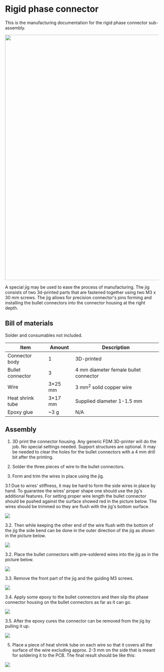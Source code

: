 # Rigid phase connector

This is the manufacturing documentation for the rigid phase connector sub-assembly.

<img src="pics/11.png" width="800" />

A special jig may be used to ease the process of manufacturing. 
The jig consists of two 3d-printed parts that are fastened together using two M3 x 30 mm screws.
The jig allows for precision connector's pins forming and installing 
the bullet connectors into the connector housing at the right depth.

## Bill of materials

Solder and consumables not included.

Item               | Amount | Description
-------------------|--------|-------------------------------------------------------------
Connector body     | 1      | 3D-printed
Bullet connector   | 3      | 4 mm diameter female bullet connector
Wire               | 3×25 mm| 3 mm<sup>2</sup> solid copper wire
Heat shrink tube   | 3×17 mm| Supplied diameter 1-1.5 mm
Epoxy glue         | ~3 g   | N/A

## Assembly

1. 3D print  the connector housing.
   Any generic FDM 3D-printer will do the job.
   No special settings needed.
   Support structures are optional.
   It may be needed to clear the holes for the bullet connectors with a 4 mm drill bit after the printing.

2. Solder the three pieces of wire to the bullet connectors.

3. Form and trim the wires in place using the jig.

3.1 Due to wires' stiffness, it may be hard to form the side wires in place by hand.
To guarantee the wires' proper shape one should use the jig's additional features. 
For setting proper wire length the bullet connector should be pushed against the surface showed red in the picture below.
The wires should be trimmed so they are flush with the jig's bottom surface.

<img src="pics/connector/6.png" />

3.2. Then while keeping the other end of the wire flush with the bottom of the jig
the side bend can be done in the outer direction of the jig as shown in the picture below.

<img src="pics/connector/5.png" /> 

3.2. Place the bullet connectors with pre-soldered wires into the jig as in the picture below. 

<img src="pics/connector/1.png" />

3.3. Remove the front part of the jig and the guiding M3 screws.

<img src="pics/connector/2.png" />

3.4. Apply some epoxy to the bullet connectors and then slip the phase connector housing on the bullet connectors
as far as it can go.

<img src="pics/connector/3.png" />

3.5. After the epoxy cures the connector can be removed from the jig by pulling it up.

<img src="pics/connector/4.png" />

5. Place a piece of heat shrink tube on each wire so that it covers all the surface of the wire excluding
   approx. 2-3 mm on the side that is meant for soldering it to the PCB.
   The final result should be like this:

<img src="pics/5.png" />
